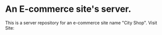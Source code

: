 # An E-commerce site's server.
This is a server repository for an e-commerce site name "City Shop".
Visit Site: 
